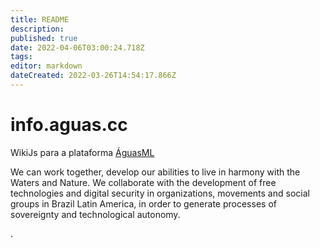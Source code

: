 ```yaml
---
title: README
description: 
published: true
date: 2022-04-06T03:00:24.718Z
tags: 
editor: markdown
dateCreated: 2022-03-26T14:54:17.866Z
---
```


# info.aguas.cc
WikiJs para a plataforma [ÁguasML](https://aguas.bio.br)

We can work together, develop our abilities to live in harmony with the Waters and Nature.
We collaborate with the development of free technologies and digital security in organizations, movements and social groups in Brazil Latin America, in order to generate processes of sovereignty and technological autonomy.

.
